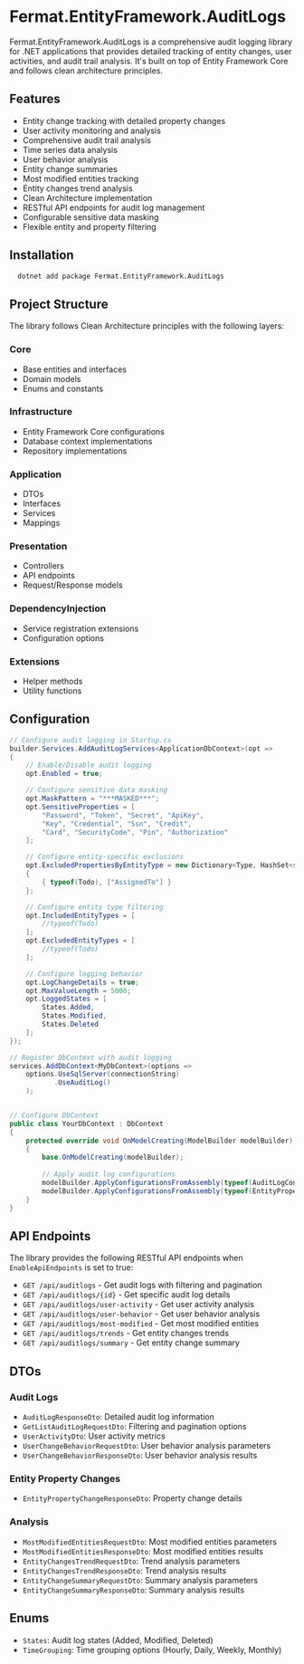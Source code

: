 # Fermat.EntityFramework.AuditLogs

Fermat.EntityFramework.AuditLogs is a comprehensive audit logging library for .NET applications that provides detailed tracking of entity changes, user activities, and audit trail analysis. It's built on top of Entity Framework Core and follows clean architecture principles.

## Features

- Entity change tracking with detailed property changes
- User activity monitoring and analysis
- Comprehensive audit trail analysis
- Time series data analysis
- User behavior analysis
- Entity change summaries
- Most modified entities tracking
- Entity changes trend analysis
- Clean Architecture implementation
- RESTful API endpoints for audit log management
- Configurable sensitive data masking
- Flexible entity and property filtering

## Installation

```bash
  dotnet add package Fermat.EntityFramework.AuditLogs
```

## Project Structure

The library follows Clean Architecture principles with the following layers:

### Core
- Base entities and interfaces
- Domain models
- Enums and constants

### Infrastructure
- Entity Framework Core configurations
- Database context implementations
- Repository implementations

### Application
- DTOs
- Interfaces
- Services
- Mappings

### Presentation
- Controllers
- API endpoints
- Request/Response models

### DependencyInjection
- Service registration extensions
- Configuration options

### Extensions
- Helper methods
- Utility functions

## Configuration

```csharp
// Configure audit logging in Startup.cs
builder.Services.AddAuditLogServices<ApplicationDbContext>(opt =>
{
    // Enable/Disable audit logging
    opt.Enabled = true;

    // Configure sensitive data masking
    opt.MaskPattern = "***MASKED***";
    opt.SensitiveProperties = [
        "Password", "Token", "Secret", "ApiKey", 
        "Key", "Credential", "Ssn", "Credit", 
        "Card", "SecurityCode", "Pin", "Authorization"
    ];

    // Configure entity-specific exclusions
    opt.ExcludedPropertiesByEntityType = new Dictionary<Type, HashSet<string>>
    {
        { typeof(Todo), ["AssignedTo"] }
    };

    // Configure entity type filtering
    opt.IncludedEntityTypes = [ 
        //typeof(Todo) 
    ];
    opt.ExcludedEntityTypes = [ 
        //typeof(Todo) 
    ];

    // Configure logging behavior
    opt.LogChangeDetails = true;
    opt.MaxValueLength = 5000;
    opt.LoggedStates = [
        States.Added,
        States.Modified,
        States.Deleted
    ];
});

// Register DbContext with audit logging
services.AddDbContext<MyDbContext>(options =>
    options.UseSqlServer(connectionString)
           .UseAuditLog()
    );


// Configure DbContext
public class YourDbContext : DbContext 
{
    protected override void OnModelCreating(ModelBuilder modelBuilder)
    {
        base.OnModelCreating(modelBuilder);
        
        // Apply audit log configurations
        modelBuilder.ApplyConfigurationsFromAssembly(typeof(AuditLogConfiguration).Assembly);
        modelBuilder.ApplyConfigurationsFromAssembly(typeof(EntityPropertyChangeConfiguration).Assembly);
    }
}
```

## API Endpoints

The library provides the following RESTful API endpoints when `EnableApiEndpoints` is set to true:

- `GET /api/auditlogs` - Get audit logs with filtering and pagination
- `GET /api/auditlogs/{id}` - Get specific audit log details
- `GET /api/auditlogs/user-activity` - Get user activity analysis
- `GET /api/auditlogs/user-behavior` - Get user behavior analysis
- `GET /api/auditlogs/most-modified` - Get most modified entities
- `GET /api/auditlogs/trends` - Get entity changes trends
- `GET /api/auditlogs/summary` - Get entity change summary

## DTOs

### Audit Logs
- `AuditLogResponseDto`: Detailed audit log information
- `GetListAuditLogRequestDto`: Filtering and pagination options
- `UserActivityDto`: User activity metrics
- `UserChangeBehaviorRequestDto`: User behavior analysis parameters
- `UserChangeBehaviorResponseDto`: User behavior analysis results

### Entity Property Changes
- `EntityPropertyChangeResponseDto`: Property change details

### Analysis
- `MostModifiedEntitiesRequestDto`: Most modified entities parameters
- `MostModifiedEntitiesResponseDto`: Most modified entities results
- `EntityChangesTrendRequestDto`: Trend analysis parameters
- `EntityChangesTrendResponseDto`: Trend analysis results
- `EntityChangeSummaryRequestDto`: Summary analysis parameters
- `EntityChangeSummaryResponseDto`: Summary analysis results

## Enums

- `States`: Audit log states (Added, Modified, Deleted)
- `TimeGrouping`: Time grouping options (Hourly, Daily, Weekly, Monthly)
